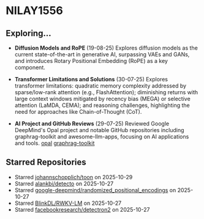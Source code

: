 # NILAY1556

## Exploring...
- **Diffusion Models and RoPE** (19-08-25)
  Explores diffusion models as the current state-of-the-art in generative AI, surpassing VAEs and GANs, and introduces Rotary Positional Embedding (RoPE) as a key component.

- **Transformer Limitations and Solutions** (30-07-25)
  Explores transformer limitations: quadratic memory complexity addressed by sparse/low-rank attention (e.g., FlashAttention); diminishing returns with large context windows mitigated by recency bias (MEGA) or selective attention (LaMDA, CEMA); and reasoning challenges, highlighting the need for approaches like Chain-of-Thought (CoT).

- **AI Project and GitHub Reviews** (29-07-25)
  Reviewed Google DeepMind's Opal project and notable GitHub repositories including graphrag-toolkit and awesome-llm-apps, focusing on AI applications and tools.
  [opal](https://opal.withgoogle.com/)
  [graphrag-toolkit](https://github.com/awslabs/graphrag-toolkit)

## Starred Repositories
- Starred [johannschopplich/toon](https://github.com/johannschopplich/toon) on 2025-10-29
- Starred [alankbi/detecto](https://github.com/alankbi/detecto) on 2025-10-27
- Starred [google-deepmind/randomized_positional_encodings](https://github.com/google-deepmind/randomized_positional_encodings) on 2025-10-27
- Starred [BlinkDL/RWKV-LM](https://github.com/BlinkDL/RWKV-LM) on 2025-10-27
- Starred [facebookresearch/detectron2](https://github.com/facebookresearch/detectron2) on 2025-10-27

